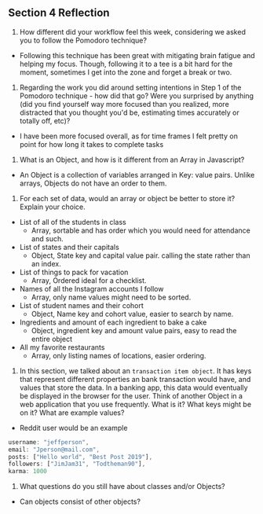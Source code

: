 ## Section 4 Reflection

1. How different did your workflow feel this week, considering we asked you to follow the Pomodoro technique?

- Following this technique has been great with mitigating brain fatigue and helping my focus. Though, following it to a tee is a bit hard for the moment, sometimes I get into the zone and forget a break or two.

1. Regarding the work you did around setting intentions in Step 1 of the Pomodoro technique - how did that go? Were you surprised by anything (did you find yourself way more focused than you realized, more distracted that you thought you'd be, estimating times accurately or totally off, etc)?

- I have been more focused overall, as for time frames I felt pretty on point for how long it takes to complete tasks

1. What is an Object, and how is it different from an Array in Javascript?

- An Object is a collection of variables arranged in Key: value pairs. Unlike arrays, Objects do not have an order to them.

1. For each set of data, would an array or object be better to store it? Explain your choice.

  * List of all of the students in class
    - Array, sortable and has order which you would need for attendance and such.
  * List of states and their capitals
    - Object, State key and capital value pair. calling the state rather than an index.
  * List of things to pack for vacation
    - Array, Ordered ideal for a checklist.
  * Names of all the Instagram accounts I follow
    - Array, only name values might need to be sorted.
  * List of student names and their cohort
    - Object, Name key and cohort value, easier to search by name.
  * Ingredients and amount of each ingredient to bake a cake
    - Object, ingredient key and amount value pairs, easy to read the entire object
  * All my favorite restaurants
    - Array, only listing names of locations, easier ordering.

1. In this section, we talked about an `transaction item object`. It has keys that represent different properties an bank transaction would have, and values that store the data. In a banking app, this data would eventually be displayed in the browser for the user. Think of another Object in a web application that you use frequently. What is it? What keys might be on it? What are example values?

- Reddit user would be an example
```javascript
username: "jeffperson",
email: "Jperson@mail.com",
posts: ["Hello world", "Best Post 2019"],
followers: ["JimJam31", "Todtheman90"],
karma: 1000

```

1. What questions do you still have about classes and/or Objects?

  - Can objects consist of other objects?
